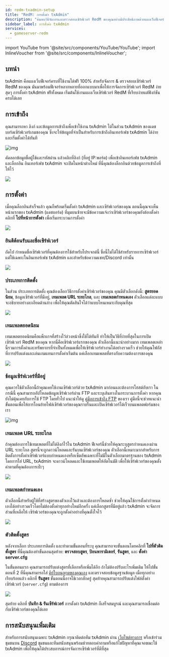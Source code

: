 ```yaml
---
id: redm-txadmin-setup
title: "RedM: การตั้งค่า txAdmin"
description: "ค้นพบวิธีจัดการและตรวจสอบเซิร์ฟเวอร์ RedM ของคุณอย่างมีประสิทธิภาพด้วยแผงเว็บฟีเจอร์ครบของ txAdmin → เรียนรู้เพิ่มเติมตอนนี้"
sidebar_label: การตั้งค่า txAdmin
services:
  - gameserver-redm
---
```


import YouTube from '@site/src/components/YouTube/YouTube';
import InlineVoucher from '@site/src/components/InlineVoucher';

## บทนำ

txAdmin คือแผงเว็บฟีเจอร์ครบที่ใช้งานได้ฟรี 100% สำหรับจัดการ & ตรวจสอบเซิร์ฟเวอร์ RedM ของคุณ มันมาพร้อมฟีเจอร์หลากหลายที่ออกแบบมาเพื่อให้การจัดการเซิร์ฟเวอร์ RedM ง่ายสุดๆ การตั้งค่า txAdmin ฟรีทั้งหมด เริ่มต้นใช้งานแผงเว็บเซิร์ฟเวอร์ RedM ที่เรียบง่ายแต่ฟังก์ชันครบได้เลย

<InlineVoucher />

## การเข้าถึง

คุณสามารถหา ลิงก์ และข้อมูลการเข้าถึงเพื่อเข้าใช้งาน txAdmin ได้ในส่วน txAdmin ของแดชบอร์ดเซิร์ฟเวอร์เกมของคุณ ซึ่งจะให้ข้อมูลที่จำเป็นสำหรับการเข้าถึงอินเทอร์เฟซ txAdmin ได้ง่ายและเริ่มตั้งค่าได้ทันที

![img](https://screensaver01.zap-hosting.com/index.php/s/6gJa3qsymE2kzCi/download)

คัดลอกข้อมูลชื่อผู้ใช้และรหัสผ่าน แล้วคลิกที่ลิงก์ (ที่อยู่ IP:พอร์ต) เพื่อเข้าอินเทอร์เฟซ txAdmin และล็อกอิน อินเทอร์เฟซ txAdmin จะเปิดในหน้าต่างใหม่ ที่นี่คุณต้องล็อกอินด้วยข้อมูลการเข้าถึงที่ให้ไว้

![](https://screensaver01.zap-hosting.com/index.php/s/pp8GLQBoX4LoqTA/preview)



## การตั้งค่า

เมื่อคุณล็อกอินสำเร็จแล้ว คุณก็พร้อมเริ่มตั้งค่า txAdmin และเซิร์ฟเวอร์ของคุณ ตอนนี้คุณจะเห็นหน้าแรกของ txAdmin (แดชบอร์ด) ที่มุมบนซ้ายจะมีข้อความแจ้งว่าเซิร์ฟเวอร์ของคุณยังต้องตั้งค่า คลิกที่ **ไปที่หน้าการตั้งค่า** เพื่อเริ่มกระบวนการตั้งค่า

![](https://screensaver01.zap-hosting.com/index.php/s/oXakf3qoJaim7ex/download)



### ยินดีต้อนรับและชื่อเซิร์ฟเวอร์

ถัดไป กำหนดชื่อเซิร์ฟเวอร์ที่คุณต้องการใช้สำหรับโปรเจกต์นี้ ชื่อนี้ไม่ได้ใช้สำหรับรายการเซิร์ฟเวอร์ แต่ใช้เฉพาะในอินเทอร์เฟซ txAdmin และสำหรับข้อความแชท/Discord เท่านั้น

![](https://screensaver01.zap-hosting.com/index.php/s/FCmd5xQ89wSPHfe/preview)



### ประเภทการติดตั้ง

ในส่วน ประเภทการติดตั้ง คุณต้องเลือกวิธีการตั้งค่าเซิร์ฟเวอร์ของคุณ คุณมีตัวเลือกดังนี้: **สูตรยอดนิยม**, ข้อมูลเซิร์ฟเวอร์ที่มีอยู่, **เทมเพลต URL ระยะไกล**, และ **เทมเพลตกำหนดเอง** ตัวเลือกแต่ละแบบจะอธิบายอย่างละเอียดด้านล่าง เพื่อให้คุณตัดสินใจได้ว่าแบบไหนเหมาะกับคุณที่สุด

![](https://screensaver01.zap-hosting.com/index.php/s/52HfyJSNLscApNE/preview)



### เทมเพลตยอดนิยม

เทมเพลตยอดนิยมคือแพ็กเกจที่สร้างไว้ล่วงหน้าซึ่งใช้ได้ทันที ทำให้เป็นวิธีที่ง่ายที่สุดในการเปิดเซิร์ฟเวอร์ RedM ของคุณ หากนี่คือเซิร์ฟเวอร์แรกของคุณ ตัวเลือกนี้แนะนำอย่างมาก เทมเพลตเหล่านี้รวมการตั้งค่าและทรัพยากรที่จำเป็นทั้งหมดเพื่อให้เซิร์ฟเวอร์ทำงานได้อย่างรวดเร็ว ช่วยให้คุณโฟกัสที่การปรับแต่งและเล่นเกมแทนการตั้งค่าเริ่มต้น แค่เลือกเทมเพลตที่ตรงกับความต้องการของคุณ

![](https://screensaver01.zap-hosting.com/index.php/s/rrw962gMMpn86fW/preview)



### ข้อมูลเซิร์ฟเวอร์ที่มีอยู่

คุณควรใช้ตัวเลือกนี้ถ้าคุณเคยใช้งานเซิร์ฟเวอร์ด้วย txAdmin มาก่อนและต้องการโฮสต์กับเรา ในกรณีนี้ คุณสามารถอัปโหลดข้อมูลเซิร์ฟเวอร์ผ่าน FTP และระบุเส้นทางในกระบวนการตั้งค่า หากคุณยังไม่คุ้นเคยกับการใช้ FTP โดยทั่วไป แนะนำให้ดู [คู่มือการเข้าถึง FTP](gameserver-ftpaccess.md) ของเรา คู่มือนี้จะช่วยแนะนำขั้นตอนเพื่อให้การโอนย้ายไฟล์เซิร์ฟเวอร์ของคุณราบรื่นและเปิดเซิร์ฟเวอร์ได้เร็วบนแพลตฟอร์มของเรา

![img](https://screensaver01.zap-hosting.com/index.php/s/jCZ4DffkkAHA6dj/preview)





### เทมเพลต URL ระยะไกล

ถ้าคุณต้องการใช้เทมเพลตที่ไม่ได้ลิงก์ไว้ใน txAdmin ฟีเจอร์นี้ช่วยให้คุณระบุสูตรกำหนดเองผ่าน URL ระยะไกล สูตรนี้จะถูกดาวน์โหลดและรันบนเซิร์ฟเวอร์ของคุณ ตัวเลือกนี้เหมาะมากสำหรับการติดตั้งการตั้งค่าเซิร์ฟเวอร์แบบกำหนดเองหรือเซ็ตอัพเฉพาะที่ไม่มีในตัวเลือกมาตรฐานของ txAdmin โดยการใส่ URL, txAdmin จะดาวน์โหลดและใช้เทมเพลตให้อัตโนมัติ เพื่อให้เซิร์ฟเวอร์ของคุณตั้งค่าตามที่คุณต้องการเป๊ะๆ

![](https://screensaver01.zap-hosting.com/index.php/s/jrGzTGp9FwLc82i/preview)

### เทมเพลตกำหนดเอง

ตัวเลือกนี้สำหรับผู้ใช้ที่สร้างสูตรของตัวเองไว้แล้วและต้องการโหลดซ้ำ ช่วยให้คุณใช้การตั้งค่ากำหนดเองได้อย่างรวดเร็วโดยไม่ต้องตั้งค่าทุกอย่างใหม่อีกครั้ง แค่เลือกสูตรที่มีอยู่แล้ว txAdmin จะจัดการส่วนที่เหลือให้ เซิร์ฟเวอร์ของคุณจะถูกตั้งค่าอย่างที่คุณตั้งใจไว้

![](https://screensaver01.zap-hosting.com/index.php/s/Z75q5RKakwfpHGy/preview)



### ตัวติดตั้งสูตร

หลังจากเลือก ประเภทการติดตั้ง และทำตามขั้นตอนที่ระบุ คุณสามารถจบขั้นตอนโดยคลิกที่ **ไปที่ตัวติดตั้งสูตร** ที่นี่คุณต้องทำขั้นตอนสุดท้าย: **ตรวจสอบสูตร**, **ป้อนพารามิเตอร์**, **รันสูตร**, และ **ตั้งค่า server.cfg**

ในขั้นตอนแรก คุณสามารถปรับแต่งสูตรที่เลือกหรือเพิ่มได้อีก ถ้าไม่ต้องปรับอะไรเพิ่มเติม ให้ไปขั้นตอนที่ 2 ที่นี่คุณสามารถใส่ [คีย์ใบอนุญาตของคุณเอง](redm-licensekey.md) และตรวจสอบข้อมูลฐานข้อมูล เมื่อทุกอย่างเรียบร้อยแล้ว คลิกที่ **รันสูตร** ขั้นตอนนี้อาจใช้เวลาสักครู่ สุดท้ายคุณสามารถปรับแต่งไฟล์ตั้งค่าเซิร์ฟเวอร์ (`server.cfg`) ตามต้องการ

![](https://screensaver01.zap-hosting.com/index.php/s/wFMD576sBQAAdxZ/download)

สุดท้าย คลิกที่ **บันทึก & รันเซิร์ฟเวอร์** การตั้งค่า txAdmin ก็เสร็จสมบูรณ์ และคุณสามารถเชื่อมต่อกับเซิร์ฟเวอร์ของคุณได้เลย


## การสนับสนุนเพิ่มเติม

สำหรับการสนับสนุนเฉพาะ txAdmin กรุณาติดต่อทีม txAdmin ผ่าน [เว็บไซต์ทางการ](https://txadm.in/) หรือเข้าร่วมชุมชนบน [Discord](https://discord.gg/txAdmin/) ชุมชนและทีมสนับสนุนพร้อมช่วยตอบคำถามหรือแก้ไขปัญหาที่คุณเจอขณะใช้ txAdmin เพื่อให้คุณได้ประสบการณ์การจัดการเซิร์ฟเวอร์ที่ดีที่สุด

<InlineVoucher />
